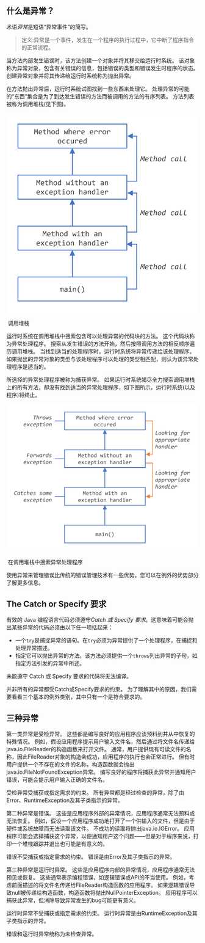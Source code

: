 ## 什么是异常？

术语*异常*是短语“异常事件”的简写。

> 定义:异常是一个事件，发生在一个程序的执行过程中，它中断了程序指令的正常流程。  

当方法内部发生错误时，该方法创建一个对象并将其移交给运行时系统。 该对象称为异常对象，包含有关错误的信息，包括错误的类型和错误发生时程序的状态。 创建异常对象并将其传递给运行时系统称为抛出异常。  

在方法抛出异常后，运行时系统试图找到一些东西来处理它。 处理异常的可能的“东西”集合是为了到达发生错误的方法而被调用的方法的有序列表。 方法列表被称为调用堆栈(见下图)。  

![调用栈](2-13-1异常是什么.assets/call-stack.png)

​																									调用堆栈

运行时系统在调用堆栈中搜索包含可以处理异常的代码块的方法。 这个代码块称为异常处理程序。 搜索从发生错误的方法开始，然后按照调用方法的相反顺序遍历调用堆栈。 当找到适当的处理程序时，运行时系统将异常传递给该处理程序。 如果抛出的异常对象的类型与该处理程序可以处理的类型相匹配，则认为该异常处理程序是适当的。  

所选择的异常处理程序被称为捕获异常。 如果运行时系统竭尽全力搜索调用堆栈上的所有方法，却没有找到适当的异常处理程序，如下图所示，运行时系统(以及程序)将终止。  

![在调用堆栈中搜索异常处理程序](2-13-1异常是什么.assets/exception-handler.png)

​																						 在调用堆栈中搜索异常处理程序  

使用异常来管理错误比传统的错误管理技术有一些优势。您可以在例外的优势部分了解更多信息。

 

## The Catch or Specify 要求

有效的 Java 编程语言代码必须遵守*Catch 或 Specify 要求*。这意味着可能会抛出某些异常的代码必须由以下任一项括起来：

- 一个`try`是捕捉异常的语句。在`try`必须为异常提供了一个处理程序，在捕捉和处理异常描述。
- 指定它可以抛出异常的方法。该方法必须提供一个`throws`列出异常的子句，如指定方法引发的异常中所述。

未能遵守 Catch 或 Specify 要求的代码将无法编译。

并非所有的异常都受Catch或Specify要求的约束。 为了理解其中的原因，我们需要看看三个基本的例外类别，其中只有一个是符合要求的。  

 

## 三种异常

第一类异常是受检异常。 这些都是编写良好的应用程序应该预料到并从中恢复的特殊情况。 例如，假设应用程序提示用户输入文件名，然后通过将文件名传递给java.io.FileReader的构造函数来打开文件。 通常，用户提供现有可读文件的名称，因此FileReader对象的构造会成功，应用程序的执行也会正常进行。 但有时用户提供一个不存在的文件的名称，构造函数就会抛出java.io.FileNotFoundException异常。 编写良好的程序将捕获此异常并通知用户错误，可能会提示用户输入正确的文件名。  

受检异常受捕获或指定需求的约束。 所有异常都是经过检查的异常，除了由Error、RuntimeException及其子类指示的异常。  

第二种异常是错误。 这些是应用程序外部的异常情况，应用程序通常无法预料或无法恢复。 例如，假设一个应用程序成功地打开了一个供输入的文件，但是由于硬件或系统故障而无法读取该文件。 不成功的读取将抛出java.io.IOError。 应用程序可能会选择捕获这个异常，以便通知用户这个问题——但是对于程序来说，打印一个堆栈跟踪并退出也可能是有意义的。  

错误不受捕获或指定需求的约束。 错误是由Error及其子类指示的异常。  

第三种异常是运行时异常。 这些是应用程序内部的异常情况，应用程序通常无法预见或恢复。 这些通常表示编程错误，如逻辑错误或API的不当使用。 例如，考虑前面描述的将文件名传递给FileReader构造函数的应用程序。 如果逻辑错误导致null被传递给构造函数，构造函数将抛出NullPointerException。 应用程序可以捕获此异常，但消除导致异常发生的bug可能更有意义。  

运行时异常不受捕获或指定需求的约束。 运行时异常是由RuntimeException及其子类指示的异常。  

错误和运行时异常统称为未检查异常。  